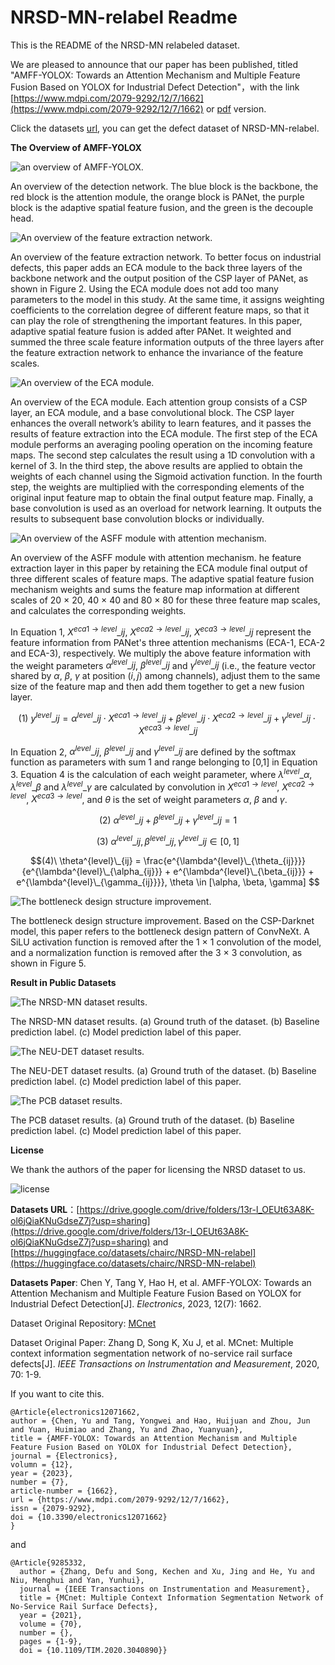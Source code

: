 # NRSD-MN-relabel Readme
This is the README of the NRSD-MN relabeled dataset.

We are pleased to announce that our paper has been published, titled "AMFF-YOLOX: Towards an Attention Mechanism and Multiple Feature Fusion Based on YOLOX for Industrial Defect Detection"，with the link [https://www.mdpi.com/2079-9292/12/7/1662](https://www.mdpi.com/2079-9292/12/7/1662) or [pdf](./paper/) version.

Click the datasets [url](https://drive.google.com/drive/folders/13r-l_OEUt63A8K-ol6jQiaKNuGdseZ7j?usp=sharing), you can get the defect dataset of NRSD-MN-relabel.

**The Overview of AMFF-YOLOX**

![an overview of AMFF-YOLOX.](./demo/fig_overview.png "Figure 1. An overview of the detection network. The blue block is the backbone, the red block is the attention module, the orange block is PANet, the purple block is the adaptive spatial feature fusion, and the green is the decouple head.")

An overview of the detection network. The blue block is the backbone, the red block is the attention module, the orange block is PANet, the purple block is the adaptive spatial feature fusion, and the green is the decouple head.

![An overview of the feature extraction network.](./demo/fig_feature_extraction_network.png "Figure 2. An overview of the feature extraction network.")

An overview of the feature extraction network. To better focus on industrial defects, this paper adds an ECA module to the back three layers of the backbone network and the output position of the CSP layer of PANet, as shown in Figure 2. Using the ECA module does not add too many parameters to the model in this study. At the same time, it assigns weighting coefficients to the correlation degree of different feature maps, so that it can play the role of strengthening the important features. In this paper, adaptive spatial feature fusion is added after PANet. It weighted and summed the three scale feature information outputs of the three layers after the feature extraction network to enhance the invariance of the feature scales.

![An overview of the ECA module.](./demo/fig_eca.png "Figure 3. An overview of the ECA module.")

An overview of the ECA module. Each attention group consists of a CSP layer, an ECA module, and a base convolutional block. The CSP layer enhances the overall network’s ability to learn features, and it passes the results of feature extraction into the ECA module. The first step of the ECA module performs an averaging pooling operation on the incoming feature maps. The second step calculates the result using a 1D convolution with a kernel of 3. In the third step, the above results are applied to obtain the weights of each channel using the Sigmoid activation function. In the fourth step, the weights are multiplied with the corresponding elements of the original input feature map to obtain the final output feature map. Finally, a base convolution is used as an overload for network learning. It outputs the results to subsequent base convolution blocks or individually.

![An overview of the ASFF module with attention mechanism.](./demo/fig_asff.png "Figure 4. An overview of the ASFF module with attention mechanism.")

An overview of the ASFF module with attention mechanism. he feature extraction layer in this paper by retaining the ECA module final output of three different scales of feature maps. The adaptive spatial feature fusion mechanism weights and sums the feature map information at different scales of 20 × 20, 40 × 40 and 80 × 80 for these three feature map scales, and calculates the corresponding weights.

In Equation 1, $X^{eca1\rightarrow{level}}\_{ij}$, $X^{eca2\rightarrow{level}}\_{ij}$, $X^{eca3\rightarrow{level}}\_{ij}$ represent the feature information from PANet's three attention mechanisms (ECA-1, ECA-2 and ECA-3), respectively. We multiply the above feature information with the weight parameters $\alpha^{level}\_{ij}$, $\beta^{level}\_{ij}$ and $\gamma^{level}\_{ij}$ (i.e., the feature vector shared by $\alpha$, $\beta$, $\gamma$ at position $(i, j)$ among channels), adjust them to the same size of the feature map and then add them together to get a new fusion layer.

$$(1)\    y^{level}\_{ij} = \alpha^{level}\_{ij} \cdot X^{eca1\rightarrow{level}}\_{ij} + \beta^{level}\_{ij} \cdot X^{eca2\rightarrow{level}}\_{ij} + \gamma^{level}\_{ij} \cdot X^{eca3\rightarrow{level}}\_{ij}$$

In Equation 2, $\alpha^{level}\_{ij}$, $\beta^{level}\_{ij}$ and $\gamma^{level}\_{ij}$ are defined by the softmax function as parameters with sum 1 and range belonging to [0,1] in Equation 3. Equation 4 is the calculation of each weight parameter, where $\lambda^{level}\_{\alpha}$, $\lambda^{level}\_{\beta}$ and $\lambda^{level}\_{\gamma}$ are calculated by convolution in $X^{eca1\rightarrow{level}}$, $X^{eca2\rightarrow{level}}$, $X^{eca3\rightarrow{level}}$, and $\theta$ is the set of weight parameters $\alpha$, $\beta$ and $\gamma$.

$$(2)\    \alpha^{level}\_{ij} + \beta^{level}\_{ij} + \gamma^{level}\_{ij} = 1 $$

$$(3)\    \alpha^{level}\_{ij}, \beta^{level}\_{ij}, \gamma^{level}\_{ij} \in [0, 1] $$

$$(4)\    \theta^{level}\_{ij} = \frac{e^{\lambda^{level}\_{\theta_{ij}}}}{e^{\lambda^{level}\_{\alpha_{ij}}} + e^{\lambda^{level}\_{\beta_{ij}}} + e^{\lambda^{level}\_{\gamma_{ij}}}}, \theta \in [\alpha, \beta, \gamma] $$

![The bottleneck design structure improvement.](./demo/fig_bottleneck.png "Figure 5. The bottleneck design structure improvement.")

The bottleneck design structure improvement. Based on the CSP-Darknet model, this paper refers to the bottleneck design pattern of ConvNeXt. A SiLU activation function is removed after the 1 × 1 convolution of the model, and a normalization function is removed after the 3 × 3 convolution, as shown in Figure 5.

**Result in Public Datasets**

![The NRSD-MN dataset results.](./demo/fig_result_nrsd.png "Figure 6. The NRSD-MN dataset results.")

The NRSD-MN dataset results. (a) Ground truth of the dataset. (b) Baseline prediction
label. (c) Model prediction label of this paper.

![The NEU-DET dataset results.](./demo/fig_result_neu.png "Figure 7. The NEU-DET dataset results.")

The NEU-DET dataset results. (a) Ground truth of the dataset. (b) Baseline prediction label.
(c) Model prediction label of this paper.

![The PCB dataset results.](./demo/fig_result_pcb.png "Figure 8. The PCB dataset results.")

The PCB dataset results. (a) Ground truth of the dataset. (b) Baseline prediction label.
(c) Model prediction label of this paper.

**License**

We thank the authors of the paper for licensing the NRSD dataset to us.

![license](./demo/license.jpg)

**Datasets URL**：[https://drive.google.com/drive/folders/13r-l_OEUt63A8K-ol6jQiaKNuGdseZ7j?usp=sharing](https://drive.google.com/drive/folders/13r-l_OEUt63A8K-ol6jQiaKNuGdseZ7j?usp=sharing) and [https://huggingface.co/datasets/chairc/NRSD-MN-relabel](https://huggingface.co/datasets/chairc/NRSD-MN-relabel)

**Datasets Paper**: Chen Y, Tang Y, Hao H, et al. AMFF-YOLOX: Towards an Attention Mechanism and Multiple Feature Fusion Based on YOLOX for Industrial Defect Detection[J]. *Electronics*, 2023, 12(7): 1662.

Dataset Original Repository: [MCnet](https://github.com/zdfcvsn/MCnet)

Dataset Original Paper: Zhang D, Song K, Xu J, et al. MCnet: Multiple context information segmentation network of no-service rail surface defects[J]. *IEEE Transactions on Instrumentation and Measurement*, 2020, 70: 1-9.

If you want to cite this.
```
@Article{electronics12071662,
author = {Chen, Yu and Tang, Yongwei and Hao, Huijuan and Zhou, Jun and Yuan, Huimiao and Zhang, Yu and Zhao, Yuanyuan},
title = {AMFF-YOLOX: Towards an Attention Mechanism and Multiple Feature Fusion Based on YOLOX for Industrial Defect Detection},
journal = {Electronics},
volumn = {12},
year = {2023},
number = {7},
article-number = {1662},
url = {https://www.mdpi.com/2079-9292/12/7/1662},
issn = {2079-9292},
doi = {10.3390/electronics12071662}
}
```

and

```
@Article{9285332,
  author = {Zhang, Defu and Song, Kechen and Xu, Jing and He, Yu and Niu, Menghui and Yan, Yunhui},
  journal = {IEEE Transactions on Instrumentation and Measurement}, 
  title = {MCnet: Multiple Context Information Segmentation Network of No-Service Rail Surface Defects}, 
  year = {2021},
  volume = {70},
  number = {},
  pages = {1-9},
  doi = {10.1109/TIM.2020.3040890}}

```

